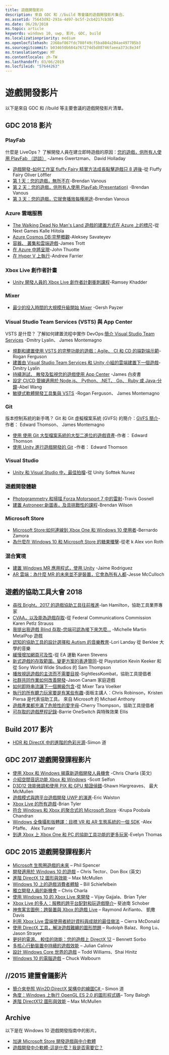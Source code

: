 ```yaml
---
title: 遊戲開發影片
description: 來自 GDC 和 //build 等會議的遊戲開發影片集合。
ms.assetid: 75643d92-293a-4d97-bc5f-2cb4217cb385
ms.date: 06/20/2018
ms.topic: article
keywords: windows 10, uwp, 影片, GDC, build
ms.localizationpriority: medium
ms.openlocfilehash: 2360af867fdc708f49cf5ba804a204ae497705b3
ms.sourcegitcommit: b034650b684a767274d5d88746faeea373c8e34f
ms.translationtype: MT
ms.contentlocale: zh-TW
ms.lasthandoff: 03/06/2019
ms.locfileid: "57644263"
---
```

# <a name="game-development-videos"></a>遊戲開發影片

以下是來自 GDC 和 //build 等主要會議的遊戲開發影片清單。

## <a name="gdc-2018-videos"></a>GDC 2018 影片

### <a name="playfab"></a>PlayFab

什麼是 LiveOps？ 了解開發人員在建立即時遊戲的原因：[您的遊戲，供所有人使用 PlayFab （訪談）](https://channel9.msdn.com/Shows/Level-Up/Your-Game-For-Everyone-with-PlayFab) -James Gwertzman、 David Holladay

* [遊戲開發-如何工作室 fluffy Fairy 精實方法成長點擊遊戲只 8 週後](https://channel9.msdn.com/Shows/Level-Up/Fluffy-Fairys-Lean-Approach-to-Game-Development-How-an-Indie-Studio-Grew-a-Hit-Game-After-Only-8-W)-從 Fluffy Fairy Oliver Löffler
* [第 1 天：您的遊戲，無所不在](https://channel9.msdn.com/Shows/Level-Up/Your-game-everywhere-PlayFab)-Brendan Vanous
* [第 2 天：您的遊戲，供所有人使用 PlayFab (Presentation)](https://channel9.msdn.com/Shows/Level-Up/Your-Game-For-Everyone-With-PlayFab-Theater-Presentation) -Brendan Vanous
* [第 3 天：您的遊戲，它就會播放每種用途](https://channel9.msdn.com/Shows/Level-Up/Your-game-every-way-its-played-PlayFab-Theater-Presentation)-Brendan Vanous

### <a name="azure-cloud-services"></a>Azure 雲端服務

* [The Walking Dead No Man's Land 遊戲的建置方式在 Azure 上的標尺](https://channel9.msdn.com/Shows/Level-Up/How-The-Walking-Dead-No-Mans-Land-was-built-to-scale-on-Azure-Theater-Presentation)-從 Next Games Kalle Hiitola
* [Azure Cosmos DB:完整概觀](https://channel9.msdn.com/Shows/Level-Up/Azure-Cosmos-DB-Comprehensive-Overview)-Aleksey Savateyev
* [容器、 叢集和雲端遊戲](https://channel9.msdn.com/Shows/Level-Up/Containers-Clusters-and-the-Cloud-for-Gaming-Theater-Presentation-1)-James Trott
* [在 Azure 中將呈現](https://channel9.msdn.com/Shows/Level-Up/Rendering-in-Azure-Theater-Presentation)-John Thuotte
* [在 Hyper V 上執行](https://channel9.msdn.com/Shows/Level-Up/Running-on-a-Hypervisor-Theater-Presentation)-Andrew Farrier

### <a name="xbox-live-creators-program"></a>Xbox Live 創作者計畫

* [Unity 開發人員的 Xbox Live 創作者計劃衝刺課程](https://channel9.msdn.com/Shows/Level-Up/Xbox-Live-Creators-Program-Jumpstart-for-Unity-Developers)-Ramsey Khadder

### <a name="mixer"></a>Mixer

* [最少的投入時間的大規模升級開始 Mixer](https://channel9.msdn.com/Shows/Level-Up/Get-massive-promotion-for-minimal-effort-with-Mixer-Theater-presentation) -Gersh Payzer

### <a name="visual-studio-team-services-vsts-and-app-center"></a>Visual Studio Team Services (VSTS) 與 App Center

VSTS 是什麼？ 了解如何建置流程中實作 DevOps:[簡介 Visual Studio Team Services](https://channel9.msdn.com/Shows/Level-Up/Introduction-to-Visual-Studio-Team-Services) -Dmitry Lyalin、 James Montemagno

* [規劃和建置使用 VSTS 的完整功能的遊戲：Agile、 CI 和 CD 的端對端示範](https://channel9.msdn.com/Shows/Level-Up/Planning-and-building-games-using-the-full-power-of-VSTS-Agile-CI--CD-end-to-end-demo)-Rogan Ferguson
* [建置由 Visual Studio Team Services 和 Unity 小組的雲端建置下一個遊戲](https://channel9.msdn.com/Shows/Level-Up/Build-your-next-game-powered-by-Visual-Studio-Team-Services-and-Unity-Teams-cloud-build-Theater)-Dmitry Lyalin
* [持續測試、 散發及監視您的遊戲使用 App Center](https://channel9.msdn.com/Shows/Level-Up/Continuously-Test-distribute-and-monitor-your-game-with-App-Center-Theater-Presentation) -James 白皮書
* [設定 CI/CD 管線適用於 Node.js、 Python、.NET、 Go、 Ruby 或 Java-分鐘](https://channel9.msdn.com/Shows/Level-Up/Setup-your-CICD-pipeline-for-Nodejs-Python-NET-Go-Ruby-or-Java-in-Minutes)-Abel Wang
* [敏捷式軟體開發工具集與 VSTS](https://channel9.msdn.com/Shows/Level-Up/Agile-tooling-set-with-VSTS) -Rogan Ferguson、 James Montemagno

### <a name="git"></a>Git

版本控制系統的新手嗎？ Git 和 Git 虛擬檔案系統 (GVFS) 的簡介：[GVFS 簡介](https://channel9.msdn.com/Shows/Level-Up/Introduction-to-GVFS)-作者： Edward Thomson、 James Montemagno

* [使用 使用 Git 大型檔案系統的大型二進位的遊戲資產](https://channel9.msdn.com/Shows/Level-Up/Working-with-large-binary-game-assets-using-Git-Large-File-system)-作者： Edward Thomson
* [使用 Unity 進行遊戲開發的 Git](https://channel9.msdn.com/Shows/Level-Up/Git-with-Unity-for-Game-Development) -作者： Edward Thomson

### <a name="visual-studio"></a>Visual Studio

* [Unity 和 Visual Studio 中，最佳拍檔](https://channel9.msdn.com/Shows/Level-Up/Unity-and-Visual-Studio-better-together)-從 Unity Softtek Nunez

### <a name="game-development-experiences"></a>遊戲開發體驗

* [Photogrammetry 和掃描 Forza Motorsport 7 中的雷射](https://channel9.msdn.com/Shows/Level-Up/Photogrammetry-and-Laser-Scanning-in-Forza-Motorsport-7-Theater-Presentation-1)-Travis Gosnell
* [建置 Astroneer:新圖表，及具挑戰性的課程](https://channel9.msdn.com/Shows/Level-Up/Building-Astroneer-Charting-new-and-challenging-courses)-Brendan Wilson

### <a name="microsoft-store"></a>Microsoft Store

* [Microsoft Store:如何連線到 Xbox One 和 Windows 10 使用者](https://channel9.msdn.com/Shows/Level-Up/Microsoft-Store-How-You-Can-Reach-Xbox-One-and-Windows-10-users)-Bernardo Zamora
* [為什麼在 Windows 10 和 Microsoft Store 的糖果殲擊](https://channel9.msdn.com/Shows/Level-Up/Why-Candy-Crush-on-Windows-10-and-in-Microsoft-Store)-從老 k Alex von Roth

### <a name="mixed-reality"></a>混合實境

* [建置 Windows MR 應用程式，使用 Unity](https://channel9.msdn.com/Shows/Level-Up/Building-Windows-MR-Apps-with-Unity) -Jaime Rodriguez
* [AR 雲端：為什麼 MR 的未來並不是裝置，它會為所有人都](https://channel9.msdn.com/Shows/Level-Up/The-AR-Cloud-Why-the-future-of-MR-is-not-a-device-itsall-of-them)-Jesse McCulloch

## <a name="game-accessibility-conference-2018"></a>遊戲的協助工具大會 2018

* [尋找 Bright。2017 的遊戲協助工具往前推進](https://channel9.msdn.com/Shows/Level-Up/GAConf-2018-Looking-Bright-2017s-Game-Accessibility-Advances)-Ian Hamilton，協助工具業界專家
* [CVAA，以及能為遊戲存取](https://channel9.msdn.com/Shows/Level-Up/GAConf-2018-The-CVAA-and-What-it-Means-for-Gaming-Access)-從 Federal Communications Commission Karen Petlz Strauss
* [我提出我遊戲 Blind 存取-您端可認為接下來怎麼...](https://channel9.msdn.com/Shows/Level-Up/GAConf-2018-I-Made-My-Game-Blind-Accessible--You-Wont-Believe-What-Happened-Next) -Michelle Martin MetalPop 遊戲
* [認知的協助工具的設計選擇和 Autism 的音樂教育](https://channel9.msdn.com/Shows/Level-Up/GAConf-2018-Cognitive-Accessibility-Design-Choices-and-Music-Education-for-Autism)-Lori Landay 從 Berklee 大學的音樂
* [緩慢增加網頁可及性](https://channel9.msdn.com/Shows/Level-Up/GAConf-2018-Ramping-Up-Accessibility)-從 EA 運動 Karen Stevens
* [新式遊戲的存取範圍。變更方案的表達贊同](https://channel9.msdn.com/Shows/Level-Up/GAConf-2018-Modern-Game-Accessibility-Changing-Sympathy-to-Solution)-從 Playstation Kevin Keeker 和從 Sony World Wide Studios 的 Sam Thompson
* [播放視訊遊戲的主流而不需要目視](https://channel9.msdn.com/Shows/Level-Up/GAConf-2018-Playing-Mainstream-Video-Games-Without-Sight)-SightlessKombat，協助工具提倡者
* [社群共同作業如何改善開發](https://channel9.msdn.com/Shows/Level-Up/GAConf-2018-How-Community-Collaboration-Improves-Development)-Jason Canam 家庭遊戲
* [如何即時串流讓下一個層級包含](https://channel9.msdn.com/Shows/Level-Up/GAConf-2018-Beyond-Gaming-How-Live-Streaming-Brings-Next-Level-Inclusion)-從 Mixer Tara Voelker
* [執行的所有聽力玩家要是有某些有趣](https://channel9.msdn.com/Shows/Level-Up/GAConf-2018-All-Deaf-Gamers-Wanna-Do-is-Have-Some-Fun)-面板主講人：Chris Robinson，Kristen Piersa 是代表協助工具。 來自 Microsoft 的 Michael Anthony
* [遊戲產業都充滿了危險性的愛字母](https://channel9.msdn.com/Shows/Level-Up/GAConf-2018-A-Fraught-Love-Letter-to-the-Games-Industry)-Cherry Thompson，協助工具提倡者
* [可存取的遊戲歷程記錄](https://channel9.msdn.com/Shows/Level-Up/GAConf-2018-Accessible-Gaming-History)-Barrie OneSwitch 與特殊效果 Ellis

## <a name="build-2017-videos"></a>Build 2017 影片

* [HDR 和 DirectX 中的進階的色彩光源](https://channel9.msdn.com/Events/Build/2017/P4061)-Simon 道

## <a name="gdc-2017-game-dev-session-videos"></a>GDC 2017 遊戲開發課程影片

* [使用 Xbox 和 Windows 揭露新遊戲開發人員機會](https://channel9.msdn.com/Events/GDC/GDC-2017/GDC2017-001) -Chris Charla (英文)
* [介紹空間音訊功能 Xbox 和 Windows](https://channel9.msdn.com/Events/GDC/GDC-2017/GDC2017-002) -Scott Selfon
* [D3D12 效能微調和使用 PIX 和 GPU 驗證偵錯](https://channel9.msdn.com/Events/GDC/GDC-2017/GDC2017-003)-Shawn Hargreaves、 最大 McMullen
* [遊戲模式與跨平台遊戲開發 UWP 的演進](https://channel9.msdn.com/Events/GDC/GDC-2017/GDC2017-004)-Eric Walston
* [Xbox Live 的所有遊戲](https://channel9.msdn.com/Events/GDC/GDC-2017/GDC2017-005)-Brian Tyler
* [符合 Windows 和 Xbox 的聚合式的 Microsoft Store](https://channel9.msdn.com/Events/GDC/GDC-2017/GDC2017-006) -Krupa Poobala Chandran
* [Windows 全像攝影版轉譯：目標 VR 和 AR 生態系統的一個 SDK](https://channel9.msdn.com/Events/GDC/GDC-2017/GDC2017-008) -Alex Pfaffe、 Alex Turner
* [到達 Xbox 上 Xbox One 和 PC 的協助工具功能的更多玩家](https://channel9.msdn.com/Events/GDC/GDC-2017/GDC2017-009)-Evelyn Thomas

## <a name="gdc-2015-game-dev-session-videos"></a>GDC 2015 遊戲開發課程影片

-   [Microsoft 生態圈遊戲的未來](https://channel9.msdn.com/Events/GDC/GDC-2015/The-Future-of-Gaming-Across-the-Microsoft-Ecosystem) – Phil Spencer
-   [開發適用於 Windows 10 的遊戲](https://channel9.msdn.com/Events/GDC/GDC-2015/Developing-Games-for-Windows-10) – Chris Tector、Don Box (英文)
-   [進階 DirectX 12 圖形與效能](https://channel9.msdn.com/Events/GDC/GDC-2015/Advanced-DirectX12-Graphics-and-Performance) – Max McMullen
-   [Windows 10 上的遊戲消費者體驗](https://channel9.msdn.com/Events/GDC/GDC-2015/Gaming-Consumer-Experience-on-Windows-10) – Bill Schiefelbein
-   [獨立開發人員的新機會](https://channel9.msdn.com/Events/GDC/GDC-2015/New-Opportunities-for-Independent-Developers) – Chris Charla
-   [使用 Windows 10 的 Xbox Live 來開發](https://channel9.msdn.com/Events/GDC/GDC-2015/Developing-with-Xbox-Live-for-Windows-10) – Vijay Gajjala、Brian Tyler
-   [Xbox Live 的多人：服務的跨平台配對和玩遊戲簡介](https://channel9.msdn.com/Events/GDC/GDC-2015/Xbox-Live-Multiplayer-Introducing-services-for-cross-platform-matchmaking-and-gameplay)– 斐迪南 Schober
-   [神鬼寓言圖例：跨裝置與 Xbox 的遊戲 Live](https://channel9.msdn.com/Events/GDC/GDC-2015/Fable-Legends-Cross-device-Gameplay-with-Xbox-Live) – Raymond Arifianto、 凱撒 Davis
-   [利用 Xbox Live 雲端使用者統計資料與成就的最佳做法](https://channel9.msdn.com/Events/GDC/GDC-2015/Best-Practices-for-Leveraging-Cloud-Based-User-Stats-and-Achievements-in-Xbox-Live) – Cierra McDonald
-   [使用 DirectX 工具，解決遊戲難纏的圖形問題](https://channel9.msdn.com/Events/GDC/GDC-2015/Solve-the-Tough-Graphics-Problems-with-your-Game-Using-DirectX-Tools) – Rudolph Balaz、Rong Lu、Jason Strayer
-   [更好的電源、 較佳的效能：您的遊戲上 DirectX 12](https://channel9.msdn.com/Events/GDC/GDC-2015/Better-Power-Better-Performance-Your-Game-on-DirectX12) – Bennett Sorbo
-   [多核心行動裝置中持續的遊戲效能](https://channel9.msdn.com/Events/GDC/GDC-2015/Sustained-gaming-performance-in-multi-core-mobile-devices) – Julian Calinov
-   [設計 Windows Core 世界的遊戲](https://channel9.msdn.com/Events/GDC/GDC-2015/Designing-Games-for-a-Windows-Core-World) – Todd Williams、Shai Hinitz
-   [Windows 10 的電腦遊戲](https://channel9.msdn.com/Events/GDC/GDC-2015/PC-Games-for-Windows-10) – Chuck Walbourn

## <a name="build-2015-session-videos"></a>//2015 建置會議影片

-   [簡介來參照 Win2D:DirectX 架構中的繪圖C# ](https://channel9.msdn.com/Events/Build/2015/2-631) – Simon 道
-   [角度：Windows 上執行 OpenGL ES 2.0 的圖形程式碼](https://channel9.msdn.com/Events/Build/2015/3-686)– Tony Balogh
-   [進階 DirectX12 圖形與效能](https://channel9.msdn.com/Events/Build/2015/3-673) – Max McMullen
 

## <a name="archive"></a>Archive

以下是在 Windows 10 遊戲開發指南中的影片。

- [加速 Microsoft Store 開發遊戲與中介軟體](https://channel9.msdn.com/Events/Build/2013/3-187)
- [遊戲開發中介軟體-這是什麼？我是否需要它？](https://channel9.msdn.com/Series/Windows-Store-Developer-Solutions/Game-Development-Middleware-What-is-it-Do-I-need-it-)
